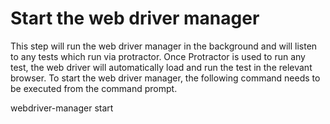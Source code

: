 # Start the web driver manager
This step will run the web driver manager in the background and will listen to any tests which run via protractor.
Once Protractor is used to run any test, the web driver will automatically load and run the test in the relevant browser. To start the web driver manager, the following command needs to be executed from the command prompt.

webdriver-manager start
